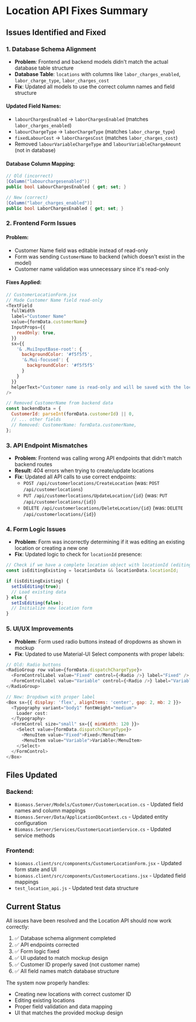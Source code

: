 # Location API Fixes Summary

## Issues Identified and Fixed

### 1. **Database Schema Alignment**
- **Problem**: Frontend and backend models didn't match the actual database table structure
- **Database Table**: `locations` with columns like `labor_charges_enabled`, `labor_charge_type`, `labor_charges_cost`
- **Fix**: Updated all models to use the correct column names and field structure

#### Updated Field Names:
- `labourChargesEnabled` → `laborChargesEnabled` (matches `labor_charges_enabled`)
- `labourChargeType` → `laborChargeType` (matches `labor_charge_type`)
- `fixedLabourCost` → `laborChargesCost` (matches `labor_charges_cost`)
- Removed `labourVariableChargeType` and `labourVariableChargeAmount` (not in database)

#### Database Column Mapping:
```csharp
// Old (incorrect)
[Column("labourchargesenabled")]
public bool LabourChargesEnabled { get; set; }

// New (correct)
[Column("labor_charges_enabled")]
public bool LaborChargesEnabled { get; set; }
```

### 2. **Frontend Form Issues**

#### Problem:
- Customer Name field was editable instead of read-only
- Form was sending `CustomerName` to backend (which doesn't exist in the model)
- Customer name validation was unnecessary since it's read-only

#### Fixes Applied:
```javascript
// CustomerLocationForm.jsx
// Made Customer Name field read-only
<TextField
  fullWidth
  label="Customer Name"
  value={formData.customerName}
  InputProps={{
    readOnly: true,
  }}
  sx={{ 
    '& .MuiInputBase-root': {
      backgroundColor: '#f5f5f5',
      '&.Mui-focused': {
        backgroundColor: '#f5f5f5'
      }
    }
  }}
  helperText="Customer name is read-only and will be saved with the location"
/>

// Removed CustomerName from backend data
const backendData = {
  CustomerId: parseInt(formData.customerId) || 0,
  // ... other fields
  // Removed: CustomerName: formData.customerName,
};
```

### 3. **API Endpoint Mismatches**
- **Problem**: Frontend was calling wrong API endpoints that didn't match backend routes
- **Result**: 404 errors when trying to create/update locations
- **Fix**: Updated all API calls to use correct endpoints:
  - `POST /api/customerlocations/CreateLocation` (was: `POST /api/customerlocations`)
  - `PUT /api/customerlocations/UpdateLocation/{id}` (was: `PUT /api/customerlocations/{id}`)
  - `DELETE /api/customerlocations/DeleteLocation/{id}` (was: `DELETE /api/customerlocations/{id}`)

### 4. **Form Logic Issues**
- **Problem**: Form was incorrectly determining if it was editing an existing location or creating a new one
- **Fix**: Updated logic to check for `locationId` presence:
```javascript
// Check if we have a complete location object with locationId (editing existing)
const isEditingExisting = locationData && locationData.locationId;

if (isEditingExisting) {
  setIsEditing(true);
  // Load existing data
} else {
  setIsEditing(false);
  // Initialize new location form
}
```

### 5. **UI/UX Improvements**
- **Problem**: Form used radio buttons instead of dropdowns as shown in mockup
- **Fix**: Updated to use Material-UI Select components with proper labels:
```javascript
// Old: Radio buttons
<RadioGroup row value={formData.dispatchChargeType}>
  <FormControlLabel value="Fixed" control={<Radio />} label="Fixed" />
  <FormControlLabel value="Variable" control={<Radio />} label="Variable" />
</RadioGroup>

// New: Dropdown with proper label
<Box sx={{ display: 'flex', alignItems: 'center', gap: 2, mb: 2 }}>
  <Typography variant="body1" fontWeight="medium">
    Loader cost:
  </Typography>
  <FormControl size="small" sx={{ minWidth: 120 }}>
    <Select value={formData.dispatchChargeType}>
      <MenuItem value="Fixed">Fixed</MenuItem>
      <MenuItem value="Variable">Variable</MenuItem>
    </Select>
  </FormControl>
</Box>
```

## Files Updated

### Backend:
- `Biomass.Server/Models/Customer/CustomerLocation.cs` - Updated field names and column mappings
- `Biomass.Server/Data/ApplicationDbContext.cs` - Updated entity configuration
- `Biomass.Server/Services/CustomerLocationService.cs` - Updated service methods

### Frontend:
- `biomass.client/src/components/CustomerLocationForm.jsx` - Updated form state and UI
- `biomass.client/src/components/CustomerLocations.jsx` - Updated field mappings
- `test_location_api.js` - Updated test data structure

## Current Status

All issues have been resolved and the Location API should now work correctly:
1. ✅ Database schema alignment completed
2. ✅ API endpoints corrected
3. ✅ Form logic fixed
4. ✅ UI updated to match mockup design
5. ✅ Customer ID properly saved (not customer name)
6. ✅ All field names match database structure

The system now properly handles:
- Creating new locations with correct customer ID
- Editing existing locations
- Proper field validation and data mapping
- UI that matches the provided mockup design
